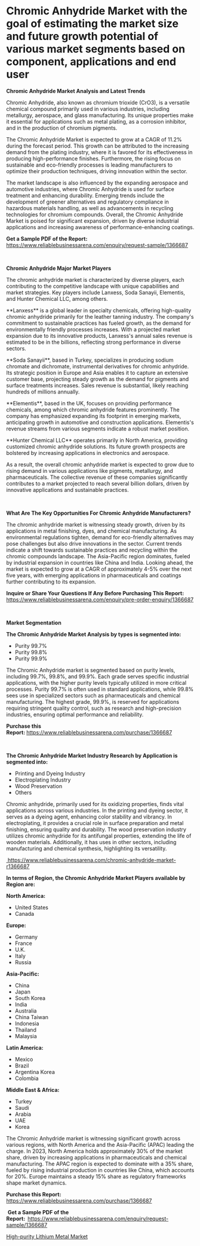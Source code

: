 <p><h1>Chromic Anhydride Market with the goal of estimating the market size and future growth potential of various market segments based on component, applications and end user</h1></p><p><strong>Chromic Anhydride Market Analysis and Latest Trends</strong></p>
<p><p>Chromic Anhydride, also known as chromium trioxide (CrO3), is a versatile chemical compound primarily used in various industries, including metallurgy, aerospace, and glass manufacturing. Its unique properties make it essential for applications such as metal plating, as a corrosion inhibitor, and in the production of chromium pigments.</p><p>The Chromic Anhydride Market is expected to grow at a CAGR of 11.2% during the forecast period. This growth can be attributed to the increasing demand from the plating industry, where it is favored for its effectiveness in producing high-performance finishes. Furthermore, the rising focus on sustainable and eco-friendly processes is leading manufacturers to optimize their production techniques, driving innovation within the sector.</p><p>The market landscape is also influenced by the expanding aerospace and automotive industries, where Chromic Anhydride is used for surface treatment and enhancing durability. Emerging trends include the development of greener alternatives and regulatory compliance in hazardous materials handling, as well as advancements in recycling technologies for chromium compounds. Overall, the Chromic Anhydride Market is poised for significant expansion, driven by diverse industrial applications and increasing awareness of performance-enhancing coatings.</p></p>
<p><strong>Get a Sample PDF of the Report:&nbsp;</strong> <a href="https://www.reliablebusinessarena.com/enquiry/request-sample/1366687?utm_campaign=2746&utm_medium=2&utm_source=Github&utm_content=ia&utm_term=22032025&utm_id=chromic-anhydride">https://www.reliablebusinessarena.com/enquiry/request-sample/1366687</a></p>
<p>&nbsp;</p>
<p><strong>Chromic Anhydride Major Market Players</strong></p>
<p><p>The chromic anhydride market is characterized by diverse players, each contributing to the competitive landscape with unique capabilities and market strategies. Key players include Lanxess, Soda Sanayii, Elementis, and Hunter Chemical LLC, among others.</p><p>**Lanxess** is a global leader in specialty chemicals, offering high-quality chromic anhydride primarily for the leather tanning industry. The company's commitment to sustainable practices has fueled growth, as the demand for environmentally friendly processes increases. With a projected market expansion due to its innovative products, Lanxess's annual sales revenue is estimated to be in the billions, reflecting strong performance in diverse sectors.</p><p>**Soda Sanayii**, based in Turkey, specializes in producing sodium chromate and dichromate, instrumental derivatives for chromic anhydride. Its strategic position in Europe and Asia enables it to capture an extensive customer base, projecting steady growth as the demand for pigments and surface treatments increases. Sales revenue is substantial, likely reaching hundreds of millions annually.</p><p>**Elementis**, based in the UK, focuses on providing performance chemicals, among which chromic anhydride features prominently. The company has emphasized expanding its footprint in emerging markets, anticipating growth in automotive and construction applications. Elementis's revenue streams from various segments indicate a robust market position.</p><p>**Hunter Chemical LLC** operates primarily in North America, providing customized chromic anhydride solutions. Its future growth prospects are bolstered by increasing applications in electronics and aerospace. </p><p>As a result, the overall chromic anhydride market is expected to grow due to rising demand in various applications like pigments, metallurgy, and pharmaceuticals. The collective revenue of these companies significantly contributes to a market projected to reach several billion dollars, driven by innovative applications and sustainable practices.</p></p>
<p>&nbsp;</p>
<p><strong>What Are The Key Opportunities For Chromic Anhydride Manufacturers?</strong></p>
<p><p>The chromic anhydride market is witnessing steady growth, driven by its applications in metal finishing, dyes, and chemical manufacturing. As environmental regulations tighten, demand for eco-friendly alternatives may pose challenges but also drive innovations in the sector. Current trends indicate a shift towards sustainable practices and recycling within the chromic compounds landscape. The Asia-Pacific region dominates, fueled by industrial expansion in countries like China and India. Looking ahead, the market is expected to grow at a CAGR of approximately 4-5% over the next five years, with emerging applications in pharmaceuticals and coatings further contributing to its expansion.</p></p>
<p><strong>Inquire or Share Your Questions If Any Before Purchasing This Report:</strong> <a href="https://www.reliablebusinessarena.com/enquiry/pre-order-enquiry/1366687?utm_campaign=2746&utm_medium=2&utm_source=Github&utm_content=ia&utm_term=22032025&utm_id=chromic-anhydride">https://www.reliablebusinessarena.com/enquiry/pre-order-enquiry/1366687</a></p>
<p>&nbsp;</p>
<p><strong>Market Segmentation</strong></p>
<p><strong>The Chromic Anhydride Market Analysis by types is segmented into:</strong></p>
<p><ul><li>Purity 99.7%</li><li>Purity 99.8%</li><li>Purity 99.9%</li></ul></p>
<p><p>The Chromic Anhydride market is segmented based on purity levels, including 99.7%, 99.8%, and 99.9%. Each grade serves specific industrial applications, with the higher purity levels typically utilized in more critical processes. Purity 99.7% is often used in standard applications, while 99.8% sees use in specialized sectors such as pharmaceuticals and chemical manufacturing. The highest grade, 99.9%, is reserved for applications requiring stringent quality control, such as research and high-precision industries, ensuring optimal performance and reliability.</p></p>
<p><strong>Purchase this Report:&nbsp;</strong><a href="https://www.reliablebusinessarena.com/purchase/1366687?utm_campaign=2746&utm_medium=2&utm_source=Github&utm_content=ia&utm_term=22032025&utm_id=chromic-anhydride">https://www.reliablebusinessarena.com/purchase/1366687</a></p>
<p>&nbsp;</p>
<p><strong>The Chromic Anhydride Market Industry Research by Application is segmented into:</strong></p>
<p><ul><li>Printing and Dyeing Industry</li><li>Electroplating Industry</li><li>Wood Preservation</li><li>Others</li></ul></p>
<p><p>Chromic anhydride, primarily used for its oxidizing properties, finds vital applications across various industries. In the printing and dyeing sector, it serves as a dyeing agent, enhancing color stability and vibrancy. In electroplating, it provides a crucial role in surface preparation and metal finishing, ensuring quality and durability. The wood preservation industry utilizes chromic anhydride for its antifungal properties, extending the life of wooden materials. Additionally, it has uses in other sectors, including manufacturing and chemical synthesis, highlighting its versatility.</p></p>
<p><a href="https://www.reliablebusinessarena.com/chromic-anhydride-market-r1366687?utm_campaign=2746&utm_medium=2&utm_source=Github&utm_content=ia&utm_term=22032025&utm_id=chromic-anhydride">&nbsp;https://www.reliablebusinessarena.com/chromic-anhydride-market-r1366687</a></p>
<p><strong>In terms of Region, the Chromic Anhydride Market Players available by Region are:</strong></p>
<p>
    <p> <strong> North America: </strong>
        <ul>
            <li>United States</li>
            <li>Canada</li>
        </ul>
        </p> 
    <p> <strong> Europe: </strong>
        <ul>
            <li>Germany</li>
            <li>France</li>
            <li>U.K.</li>
            <li>Italy</li>
            <li>Russia</li>
        </ul>
        </p> 
    <p> <strong> Asia-Pacific: </strong>
        <ul>
            <li>China</li>
            <li>Japan</li>
            <li>South Korea</li>
            <li>India</li>
            <li>Australia</li>
            <li>China Taiwan</li>
            <li>Indonesia</li>
            <li>Thailand</li>
            <li>Malaysia</li>
        </ul>
        </p> 
    <p> <strong> Latin America: </strong>
        <ul>
            <li>Mexico</li>
            <li>Brazil</li>
            <li>Argentina Korea</li>
            <li>Colombia</li>
        </ul>
        </p> 
    <p> <strong> Middle East & Africa: </strong>
        <ul>
            <li>Turkey</li>
            <li>Saudi</li>
            <li>Arabia</li>
            <li>UAE</li>
            <li>Korea</li>
        </ul>
    </p>
    </p>
<p><p>The Chromic Anhydride market is witnessing significant growth across various regions, with North America and the Asia-Pacific (APAC) leading the charge. In 2023, North America holds approximately 30% of the market share, driven by increasing applications in pharmaceuticals and chemical manufacturing. The APAC region is expected to dominate with a 35% share, fueled by rising industrial production in countries like China, which accounts for 20%. Europe maintains a steady 15% share as regulatory frameworks shape market dynamics.</p></p>
<p><strong>Purchase this Report: </strong><a href="https://www.reliablebusinessarena.com/purchase/1366687?utm_campaign=2746&utm_medium=2&utm_source=Github&utm_content=ia&utm_term=22032025&utm_id=chromic-anhydride">https://www.reliablebusinessarena.com/purchase/1366687</a></p>
<p>&nbsp;<strong>Get a Sample PDF of the Report:&nbsp;&nbsp;</strong><a href="https://www.reliablebusinessarena.com/enquiry/request-sample/1366687?utm_campaign=2746&utm_medium=2&utm_source=Github&utm_content=ia&utm_term=22032025&utm_id=chromic-anhydride">https://www.reliablebusinessarena.com/enquiry/request-sample/1366687</a></p>
<p><strong></strong></p>
<p><p><a href="https://github.com/vilolakoreni/Market-Research-Report-List-1/blob/main/high-purity-lithium-metal-market.md?utm_campaign=2746&utm_medium=2&utm_source=Github&utm_content=ia&utm_term=22032025&utm_id=chromic-anhydride">High-purity Lithium Metal Market</a></p></p>
